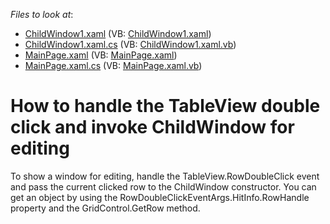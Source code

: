 <!-- default file list -->
*Files to look at*:

* [ChildWindow1.xaml](./CS/SilverlightApplication27/ChildWindow1.xaml) (VB: [ChildWindow1.xaml](./VB/SilverlightApplication27/ChildWindow1.xaml))
* [ChildWindow1.xaml.cs](./CS/SilverlightApplication27/ChildWindow1.xaml.cs) (VB: [ChildWindow1.xaml.vb](./VB/SilverlightApplication27/ChildWindow1.xaml.vb))
* [MainPage.xaml](./CS/SilverlightApplication27/MainPage.xaml) (VB: [MainPage.xaml](./VB/SilverlightApplication27/MainPage.xaml))
* [MainPage.xaml.cs](./CS/SilverlightApplication27/MainPage.xaml.cs) (VB: [MainPage.xaml.vb](./VB/SilverlightApplication27/MainPage.xaml.vb))
<!-- default file list end -->
# How to handle the TableView double click and invoke ChildWindow for editing


<p>To show a window for editing, handle the TableView.RowDoubleClick event and pass the current clicked row to the ChildWindow constructor. You can get an object by using the RowDoubleClickEventArgs.HitInfo.RowHandle property and the GridControl.GetRow method.</p><br />


<br/>


